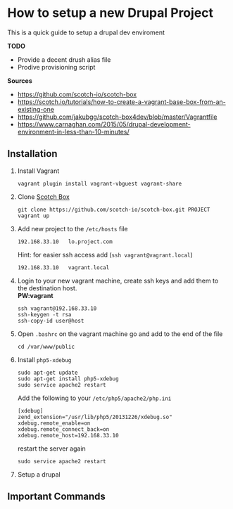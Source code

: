 # How to setup a new Drupal Project

This is a quick guide to setup a drupal dev enviroment

**TODO**
* Provide a decent drush alias file
* Prodive provisioning script

**Sources**
* https://github.com/scotch-io/scotch-box
* https://scotch.io/tutorials/how-to-create-a-vagrant-base-box-from-an-existing-one 
* https://github.com/jakubgg/scotch-box4dev/blob/master/Vagrantfile
* https://www.carnaghan.com/2015/05/drupal-development-environment-in-less-than-10-minutes/ 


## Installation

1. Install Vagrant
    ```
    vagrant plugin install vagrant-vbguest vagrant-share
    ```

2. Clone [Scotch Box](https://github.com/scotch-io/scotch-box)
    ```
    git clone https://github.com/scotch-io/scotch-box.git PROJECT
    vagrant up
    ```

3. Add new project to the ```/etc/hosts``` file
    ```
    192.168.33.10   lo.project.com
    ```
    Hint: for easier ssh access add (```ssh vagrant@vagrant.local```)
    ```
    192.168.33.10   vagrant.local
    ```

4. Login to your new vagrant machine, create ssh keys and add them to the 
   destination host.  
   **PW:vagrant** 
    ```
    ssh vagrant@192.168.33.10
    ssh-keygen -t rsa
    ssh-copy-id user@host
    ```

5. Open ```.bashrc``` on the vagrant machine go and add to the end of the file
    ```
    cd /var/www/public
    ```

6. Install ```php5-xdebug```
    ```
    sudo apt-get update
    sudo apt-get install php5-xdebug
    sudo service apache2 restart
    ```
    Add the following to your ```/etc/php5/apache2/php.ini```
    ```
    [xdebug]
    zend_extension="/usr/lib/php5/20131226/xdebug.so"
    xdebug.remote_enable=on
    xdebug.remote_connect_back=on
    xdebug.remote_host=192.168.33.10
    ```
    restart the server again
    ```
    sudo service apache2 restart
    ```

7. Setup a drupal 

## Important Commands
